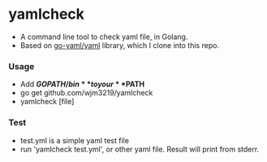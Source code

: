 # yamlcheck

- A command line tool to check yaml file, in Golang.
- Based on [go-yaml/yaml](https://github.com/go-yaml/yaml) library, which I clone into this repo.

### Usage

- Add **$GOPATH/bin** to your **$PATH**
- go get github.com/wjm3219/yamlcheck
- yamlcheck [file] 

### Test

- test.yml is a simple yaml test file
- run 'yamlcheck test.yml', or other yaml file. Result will print from stderr.